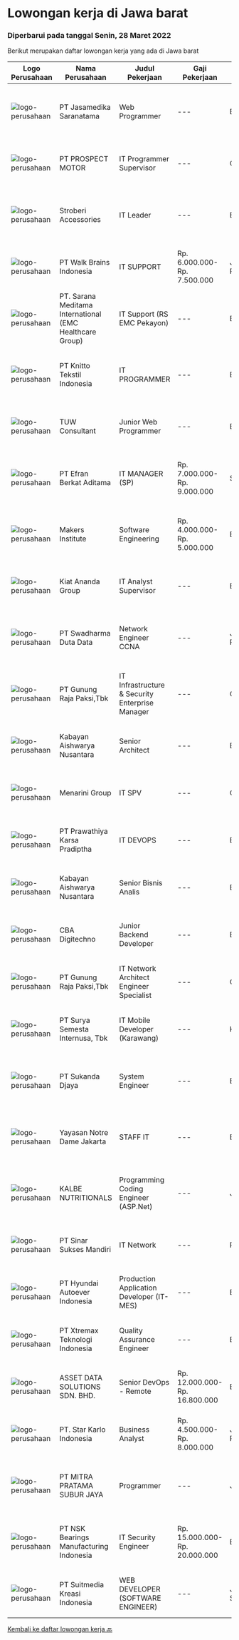 
  # Lowongan kerja di Jawa barat

  ### Diperbarui pada tanggal Senin, 28 Maret 2022

  Berikut merupakan daftar lowongan kerja yang ada di Jawa barat

  |Logo Perusahaan | Nama Perusahaan | Judul Pekerjaan | Gaji Pekerjaan | Lokasi | Deskripsi | Tanggal diunggah | Pranala |
  | -------------- | --------------- | --------------- | --------- | --------- | -------------- | ------- | ----------- |
  |![logo-perusahaan](https://image-service-cdn.seek.com.au/7cdc071d90abd96b4cf7706a1694f0662aa509a1/ee4dce1061f3f616224767ad58cb2fc751b8d2dc)|PT Jasamedika Saranatama|Web Programmer|---|Bandung|Deskripsi PekerjaanKualifikasi: Pendidikan D3 atau S1 (Teknik Informatika/Manajemen Informatika/Sistem Informatika/Teknik Komputer) Memiliki...|Minggu, 27 Maret 2022|https://www.jobstreet.co.id/id/job/web-programmer-3826239?token=0~ed0e4403-f831-4538-81e9-73f6f7389076&sectionRank=1&jobId=jobstreet-id-job-3826239|
|![logo-perusahaan](https://image-service-cdn.seek.com.au/904fdf047637a32722a09f0099cc0e906ab35f75/ee4dce1061f3f616224767ad58cb2fc751b8d2dc)|PT PROSPECT MOTOR|IT Programmer Supervisor|---|Cikarang|Mengupdate fitur di code dan menemukan masalah dan cara mengatasinya. Menganalisa dan mengubah sebuah hasil diskusi dengan logika program....|Sabtu, 26 Maret 2022|https://www.jobstreet.co.id/id/job/it-programmer-supervisor-3824712?token=0~ed0e4403-f831-4538-81e9-73f6f7389076&sectionRank=2&jobId=jobstreet-id-job-3824712|
|![logo-perusahaan](https://image-service-cdn.seek.com.au/a820a4ec18fa700b64dd07ed5de8304c789110ae/ee4dce1061f3f616224767ad58cb2fc751b8d2dc)|Stroberi Accessories|IT Leader|---|Bandung|Deskripsi pekerjaan :-   Melakukan maintanance dan adminitrasi software &amp; hardware.-   Melakukan maintenance jaringan internet dan berkoordinasi...|Jumat, 25 Maret 2022|https://www.jobstreet.co.id/id/job/it-leader-3833314?token=0~ed0e4403-f831-4538-81e9-73f6f7389076&sectionRank=3&jobId=jobstreet-id-job-3833314|
|![logo-perusahaan](https://image-service-cdn.seek.com.au/7c559ee2885d9a917eae9a02c4fa04fa9991d069/ee4dce1061f3f616224767ad58cb2fc751b8d2dc)|PT Walk Brains Indonesia|IT SUPPORT|Rp. 6.000.000-Rp. 7.500.000|Jakarta Pusat|IT Support Requirements and Qualifications Associate's or bachelor's degree in computer science or a related field. 2+ years of experience in a...|Kamis, 24 Maret 2022|https://www.jobstreet.co.id/id/job/it-support-3830645?token=0~ed0e4403-f831-4538-81e9-73f6f7389076&sectionRank=4&jobId=jobstreet-id-job-3830645|
|![logo-perusahaan](https://image-service-cdn.seek.com.au/7ecfaf579e59477b0704f92d31f6b6a1f00677ec/ee4dce1061f3f616224767ad58cb2fc751b8d2dc)|PT. Sarana Meditama International (EMC Healthcare Group)|IT Support (RS EMC Pekayon)|---|Bekasi|Uraian Tugas: Menerima, memprioritaskan dan menyelesaikan permintaan bantuan IT Membeli hardware IT, software dan hal-hal yang berhubungan dengan hal...|Kamis, 24 Maret 2022|https://www.jobstreet.co.id/id/job/it-support-rs-emc-pekayon-3832729?token=0~ed0e4403-f831-4538-81e9-73f6f7389076&sectionRank=5&jobId=jobstreet-id-job-3832729|
|![logo-perusahaan](https://image-service-cdn.seek.com.au/95c392ce622d6134b6173f8d6379a0068249ee50/ee4dce1061f3f616224767ad58cb2fc751b8d2dc)|PT Knitto Tekstil Indonesia|IT PROGRAMMER|---|Bandung|Kami mencari IT Programmer: Back End Developer yang terampil dan bersemangat untuk bergabung dengan tim kamiTugas dan Tanggung Jawab: Membuat program...|Minggu, 27 Maret 2022|https://www.jobstreet.co.id/id/job/it-programmer-3825350?token=0~ed0e4403-f831-4538-81e9-73f6f7389076&sectionRank=6&jobId=jobstreet-id-job-3825350|
|![logo-perusahaan](https://image-service-cdn.seek.com.au/a0c3697b3eb25f00f8885242a6ec0a044e7de081/ee4dce1061f3f616224767ad58cb2fc751b8d2dc)|TUW Consultant|Junior Web Programmer|---|Bandung|Junior web ProgrammerBahasa pemrograman yang wajib dikuasai (HTML, JavaScript, CSS, JQuery, PHP, SQL)1. Pendidikan terakhir minimun D-III atau S-1...|Sabtu, 26 Maret 2022|https://www.jobstreet.co.id/id/job/junior-web-programmer-3822453?token=0~ed0e4403-f831-4538-81e9-73f6f7389076&sectionRank=7&jobId=jobstreet-id-job-3822453|
|![logo-perusahaan](https://image-service-cdn.seek.com.au/9cf28ad5614a370ec7055018c3a023f3af3b0aa6/ee4dce1061f3f616224767ad58cb2fc751b8d2dc)|PT Efran Berkat Aditama|IT MANAGER (SP)|Rp. 7.000.000-Rp. 9.000.000|Sukabumi|Tugas dan Tanggung Jawab-	Mengatur maintenance dan sistem perbaikan komputer dan jaringan perusahaan.-	Mengatur dan memonitor jalannya perminataan...|Kamis, 24 Maret 2022|https://www.jobstreet.co.id/id/job/it-manager-sp-3832782?token=0~ed0e4403-f831-4538-81e9-73f6f7389076&sectionRank=8&jobId=jobstreet-id-job-3832782|
|![logo-perusahaan](https://image-service-cdn.seek.com.au/7d0b873fe18c8ab47d7f2e04f7f4400e980469a5/ee4dce1061f3f616224767ad58cb2fc751b8d2dc)|Makers Institute|Software Engineering|Rp. 4.000.000-Rp. 5.000.000|Bandung|Requirements:- Usia max. 25 Tahun- Freshgraduate S1/D3- Terbuka untuk Semua Jurusan- Memiliki ketertarikan untuk berkarir di dunia pengembangan...|Minggu, 27 Maret 2022|https://www.jobstreet.co.id/id/job/software-engineering-3826314?token=0~ed0e4403-f831-4538-81e9-73f6f7389076&sectionRank=9&jobId=jobstreet-id-job-3826314|
|![logo-perusahaan](https://image-service-cdn.seek.com.au/e18102cc3333e571339e497e26cddad0de121fd9/ee4dce1061f3f616224767ad58cb2fc751b8d2dc)|Kiat Ananda Group|IT Analyst Supervisor|---|Bekasi|Role:IT Analyst &amp; Programmer: Define, develop, test, analyze, and maintain custom software applications to support business requirements.Job...|Jumat, 25 Maret 2022|https://www.jobstreet.co.id/id/job/it-analyst-supervisor-3823247?token=0~ed0e4403-f831-4538-81e9-73f6f7389076&sectionRank=10&jobId=jobstreet-id-job-3823247|
|![logo-perusahaan](https://image-service-cdn.seek.com.au/e55e3708620a7ff5e7da329d1725ee01ed113417/ee4dce1061f3f616224767ad58cb2fc751b8d2dc)|PT Swadharma Duta Data|Network Engineer CCNA|---|Jakarta Raya|Kualifikasi : D3- S1 bidang Teknik Informatika, Ilmu Komputer Usia 20 - 30 tahun Pengalaman di bidang IT Network 1 - 2 Tahun Menguasai bidang IT...|Kamis, 24 Maret 2022|https://www.jobstreet.co.id/id/job/network-engineer-ccna-3831920?token=0~ed0e4403-f831-4538-81e9-73f6f7389076&sectionRank=11&jobId=jobstreet-id-job-3831920|
|![logo-perusahaan](https://image-service-cdn.seek.com.au/6456a25d9e49dd8c564d10154132cd76b3e9c490/ee4dce1061f3f616224767ad58cb2fc751b8d2dc)|PT Gunung Raja Paksi,Tbk|IT Infrastructure & Security Enterprise Manager|---|Cikarang|Main Responsibilities : Responsible to manage end-to-end IT operation activity to ensure efficient and effective delivery of BSS (Business Support...|Rabu, 23 Maret 2022|https://www.jobstreet.co.id/id/job/it-infrastructure-security-enterprise-manager-3831102?token=0~ed0e4403-f831-4538-81e9-73f6f7389076&sectionRank=12&jobId=jobstreet-id-job-3831102|
|![logo-perusahaan](https://image-service-cdn.seek.com.au/421de82de9c59c72c691753a8a4bfd1b72bc1678/ee4dce1061f3f616224767ad58cb2fc751b8d2dc)|Kabayan Aishwarya Nusantara|Senior Architect|---|Bandung|Rekrutmen ini bertujuan untuk menciptakan organisasi yang bisa berkontribusi secara optimal dalam transformasi digital inovasi pelayanan...|Jumat, 25 Maret 2022|https://www.jobstreet.co.id/id/job/senior-architect-3816647?token=0~ed0e4403-f831-4538-81e9-73f6f7389076&sectionRank=13&jobId=jobstreet-id-job-3816647|
|![logo-perusahaan](https://image-service-cdn.seek.com.au/f67f664b3a5dfb1486d5f8ea5ab95cef008a86ea/ee4dce1061f3f616224767ad58cb2fc751b8d2dc)|Menarini Group|IT SPV|---|Cikarang|Qualification Degree in MIS, Computer Science, related field or equivalent experience. Proficient understanding on Tech Development Platform Have at...|Kamis, 24 Maret 2022|https://www.jobstreet.co.id/id/job/it-spv-3831641?token=0~ed0e4403-f831-4538-81e9-73f6f7389076&sectionRank=14&jobId=jobstreet-id-job-3831641|
|![logo-perusahaan](https://image-service-cdn.seek.com.au/25f275779d2d36a25f086ac9b1c5b5be868683f6/ee4dce1061f3f616224767ad58cb2fc751b8d2dc)|PT Prawathiya Karsa Pradiptha|IT DEVOPS|---|Bekasi|Min 1 year experiences as devops D3 / S1 Ilmu Komputer Fundamental Linux Experience Able to Server Install and Configuration...|Jumat, 25 Maret 2022|https://www.jobstreet.co.id/id/job/it-devops-3833959?token=0~ed0e4403-f831-4538-81e9-73f6f7389076&sectionRank=15&jobId=jobstreet-id-job-3833959|
|![logo-perusahaan](https://image-service-cdn.seek.com.au/421de82de9c59c72c691753a8a4bfd1b72bc1678/ee4dce1061f3f616224767ad58cb2fc751b8d2dc)|Kabayan Aishwarya Nusantara|Senior Bisnis Analis|---|Bandung|Rekrutmen ini bertujuan untuk menciptakan organisasi yang bisa berkontribusi secara optimal dalam transformasi digital inovasi pelayanan...|Jumat, 25 Maret 2022|https://www.jobstreet.co.id/id/job/senior-bisnis-analis-3816648?token=0~ed0e4403-f831-4538-81e9-73f6f7389076&sectionRank=16&jobId=jobstreet-id-job-3816648|
|![logo-perusahaan](https://image-service-cdn.seek.com.au/4e5178cc9c8859c32f8907cb275a8bbddc4f303e/ee4dce1061f3f616224767ad58cb2fc751b8d2dc)|CBA Digitechno|Junior Backend Developer|---|Bandung|Responsibilities1.        Collaborate in agile software development teams2.        Write well designed, testable, reusable, reliable, and efficient...|Minggu, 27 Maret 2022|https://www.jobstreet.co.id/id/job/junior-backend-developer-3826041?token=0~ed0e4403-f831-4538-81e9-73f6f7389076&sectionRank=17&jobId=jobstreet-id-job-3826041|
|![logo-perusahaan](https://image-service-cdn.seek.com.au/6456a25d9e49dd8c564d10154132cd76b3e9c490/ee4dce1061f3f616224767ad58cb2fc751b8d2dc)|PT Gunung Raja Paksi,Tbk|IT Network Architect Engineer Specialist|---|Cikarang|Main Responsibilities : Administer network and computing devices/systems that enforce security policies and audit controls in client environments...|Rabu, 23 Maret 2022|https://www.jobstreet.co.id/id/job/it-network-architect-engineer-specialist-3831117?token=0~ed0e4403-f831-4538-81e9-73f6f7389076&sectionRank=18&jobId=jobstreet-id-job-3831117|
|![logo-perusahaan](https://image-service-cdn.seek.com.au/3686f82f3069dcbc44da57e6e90cf98aba720043/ee4dce1061f3f616224767ad58cb2fc751b8d2dc)|PT Surya Semesta Internusa, Tbk|IT Mobile Developer (Karawang)|---|Karawang|Responsibilities: Develop and manage the implementation of technology in Smart City Conducting R&amp;D to help companies develop digital...|Sabtu, 26 Maret 2022|https://www.jobstreet.co.id/id/job/it-mobile-developer-karawang-3817960?token=0~ed0e4403-f831-4538-81e9-73f6f7389076&sectionRank=19&jobId=jobstreet-id-job-3817960|
|![logo-perusahaan](https://image-service-cdn.seek.com.au/6d56383b0316bf97f26e28d2c030d8c39fd1c836/ee4dce1061f3f616224767ad58cb2fc751b8d2dc)|PT Sukanda Djaya|System Engineer|---|Bekasi|Responsibilities Monitoring and managing all installed system and network infrastructure Formulate and design the security system in place to maintain...|Jumat, 25 Maret 2022|https://www.jobstreet.co.id/id/job/system-engineer-3833026?token=0~ed0e4403-f831-4538-81e9-73f6f7389076&sectionRank=20&jobId=jobstreet-id-job-3833026|
|![logo-perusahaan](https://image-service-cdn.seek.com.au/072161f04e1fb787e2158fd1476673f0a3aac47e/ee4dce1061f3f616224767ad58cb2fc751b8d2dc)|Yayasan Notre Dame Jakarta|STAFF IT|---|Bekasi|Job Decription: Mampu mengoperasikan HTML dan PHP dengan baik. Memonitor dan memelihara hardware, software, dan jaringan secara berkala. Melakukan...|Selasa, 22 Maret 2022|https://www.jobstreet.co.id/id/job/staff-it-3828811?token=0~ed0e4403-f831-4538-81e9-73f6f7389076&sectionRank=21&jobId=jobstreet-id-job-3828811|
|![logo-perusahaan](https://image-service-cdn.seek.com.au/26b68bd4418b4b741ab2ef4226ab3f5e09f39635/ee4dce1061f3f616224767ad58cb2fc751b8d2dc)|KALBE NUTRITIONALS|Programming Coding Engineer (ASP.Net)|---|Jawa Barat|Requirements: Minimal Diploma/Bachelor Degree of Informatics Engineering, Computer Science, Information Systems or Informatics Management (Minimal GPA...|Jumat, 25 Maret 2022|https://www.jobstreet.co.id/id/job/programming-coding-engineer-asp.net-3833702?token=0~ed0e4403-f831-4538-81e9-73f6f7389076&sectionRank=22&jobId=jobstreet-id-job-3833702|
|![logo-perusahaan](https://image-service-cdn.seek.com.au/fd70a21bc5a371828264bd8d3c289393fd646e58/ee4dce1061f3f616224767ad58cb2fc751b8d2dc)|PT Sinar Sukses Mandiri|IT Network|---|Purwakarta|Instalasi dan maintenance printer, mesin fotocopy, jaringan kabel LAN, WIFI, CCTV, PABX, telepon, komputer, dan server Kualifikasi Usia minimal 28...|Senin, 21 Maret 2022|https://www.jobstreet.co.id/id/job/it-network-3828364?token=0~ed0e4403-f831-4538-81e9-73f6f7389076&sectionRank=23&jobId=jobstreet-id-job-3828364|
|![logo-perusahaan](https://image-service-cdn.seek.com.au/6b27c1b5e1627dbb544ef316ebb60f2e612d82bc/ee4dce1061f3f616224767ad58cb2fc751b8d2dc)|PT Hyundai Autoever Indonesia|Production Application Developer (IT-MES)|---|Bekasi|Purpose of PositionResponsible of MES (Manufacture Execution System), configure required changes on system derived from changes to the process,...|Kamis, 24 Maret 2022|https://www.jobstreet.co.id/id/job/production-application-developer-it-mes-3822101?token=0~ed0e4403-f831-4538-81e9-73f6f7389076&sectionRank=24&jobId=jobstreet-id-job-3822101|
|![logo-perusahaan](https://image-service-cdn.seek.com.au/ce74a79d8ea261e54cdae65dc8035221535675cf/ee4dce1061f3f616224767ad58cb2fc751b8d2dc)|PT Xtremax Teknologi Indonesia|Quality Assurance Engineer|---|Bandung|As a Quality Assurance professional, you are tasked with the mission of validating the work that was done by your team. You are responsible for...|Jumat, 25 Maret 2022|https://www.jobstreet.co.id/id/job/quality-assurance-engineer-3822018?token=0~ed0e4403-f831-4538-81e9-73f6f7389076&sectionRank=25&jobId=jobstreet-id-job-3822018|
|![logo-perusahaan](https://image-service-cdn.seek.com.au/1b68aca3cd3addba0d4935ca04d09b79a964e3bf/ee4dce1061f3f616224767ad58cb2fc751b8d2dc)|ASSET DATA SOLUTIONS SDN. BHD.|Senior DevOps - Remote|Rp. 12.000.000-Rp. 16.800.000|Bandung|About us AssetData.io is a fast-growing SaaS asset management and maintenance company. We have 30 workmates in Malaysia and Indonesia....|Jumat, 25 Maret 2022|https://www.jobstreet.co.id/id/job/senior-devops-remote-4875996/origin/my?token=0~ed0e4403-f831-4538-81e9-73f6f7389076&sectionRank=26&jobId=jobstreet-my-job-4875996|
|![logo-perusahaan](https://image-service-cdn.seek.com.au/f1bc1ec47ba290cfc5a866903c6f31f548e9c641/ee4dce1061f3f616224767ad58cb2fc751b8d2dc)|PT. Star Karlo Indonesia|Business Analyst|Rp. 4.500.000-Rp. 8.000.000|Jakarta Pusat|We are hiring a business analyst to join our project team. You will work alongside other business analysts and report directly to the project manager....|Jumat, 25 Maret 2022|https://www.jobstreet.co.id/id/job/business-analyst-3834134?token=0~ed0e4403-f831-4538-81e9-73f6f7389076&sectionRank=27&jobId=jobstreet-id-job-3834134|
|![logo-perusahaan](https://image-service-cdn.seek.com.au/74d3f0844bd6e3fd0304299ccee088d78effe887/ee4dce1061f3f616224767ad58cb2fc751b8d2dc)|PT MITRA PRATAMA SUBUR JAYA|Programmer|---|Jawa Barat|Kandidat akan menjadi bagian dari tim IT yang saat ini lagi dikembangkan oleh perusahaanOleh karena itu membutuhkan kandidat dengan kualifikasi...|Kamis, 24 Maret 2022|https://www.jobstreet.co.id/id/job/programmer-3822192?token=0~ed0e4403-f831-4538-81e9-73f6f7389076&sectionRank=28&jobId=jobstreet-id-job-3822192|
|![logo-perusahaan](https://image-service-cdn.seek.com.au/75ee9e9d0c10afa01b62b5ef542e8d8204949ed0/ee4dce1061f3f616224767ad58cb2fc751b8d2dc)|PT NSK Bearings Manufacturing Indonesia|IT Security Engineer|Rp. 15.000.000-Rp. 20.000.000|Bekasi|Core Responsibilities1)     Plan and Implement security measures based on Headquarters security strategy.2)     Part of Global security members in...|Kamis, 24 Maret 2022|https://www.jobstreet.co.id/id/job/it-security-engineer-9364097/origin/sg?token=0~ed0e4403-f831-4538-81e9-73f6f7389076&sectionRank=29&jobId=jobstreet-sg-job-9364097|
|![logo-perusahaan](https://image-service-cdn.seek.com.au/a5c9031380eb08bdce605f2fa1a6e5e724a6def0/ee4dce1061f3f616224767ad58cb2fc751b8d2dc)|PT Suitmedia Kreasi Indonesia|WEB DEVELOPER (SOFTWARE ENGINEER)|---|Jakarta Selatan|Role: You will develop and deliver high-quality web and mobile apps Responsibilities: Develop backend system of web and mobile applications. Deliver...|Kamis, 24 Maret 2022|https://www.jobstreet.co.id/id/job/web-developer-software-engineer-3832282?token=0~ed0e4403-f831-4538-81e9-73f6f7389076&sectionRank=30&jobId=jobstreet-id-job-3832282|


  [Kembali ke daftar lowongan kerja 🔙](../README.md#daftar-lowongan-kerja)
  